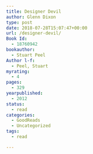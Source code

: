 ```yaml
---
title: Designer Devil
author: Glenn Dixon
type: post
date: 2018-07-28T15:07:47+00:00
url: /designer-devil/
Book Id:
  - 18760942
bookauthor:
  - Stuart Peel
Author l-f:
  - Peel, Stuart
myrating:
  - 4
pages:
  - 329
yearpublished:
  - 2012
status:
  - read
categories:
  - GoodReads
  - Uncategorized
tags:
  - read

---
```

